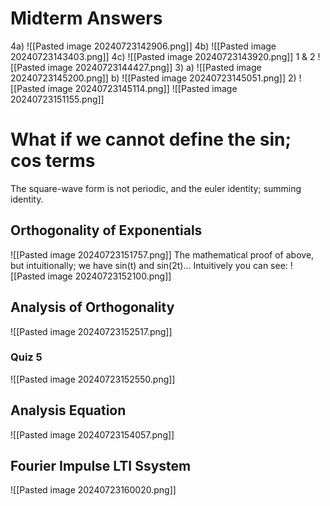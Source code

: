 # Midterm Answers
4a)
![[Pasted image 20240723142906.png]]
4b)
![[Pasted image 20240723143403.png]]
4c)
![[Pasted image 20240723143920.png]]
1 & 2
![[Pasted image 20240723144427.png]]
3)
a)
![[Pasted image 20240723145200.png]]
b)
![[Pasted image 20240723145051.png]]
2)
![[Pasted image 20240723145114.png]]
![[Pasted image 20240723151155.png]]
# What if we cannot define the sin; cos terms
The square-wave form is not periodic, and the euler identity; summing identity.
## Orthogonality of Exponentials
![[Pasted image 20240723151757.png]]
The mathematical proof of above, but intuitionally; we have sin(t) and sin(2t)...
Intuitively you can see:
![[Pasted image 20240723152100.png]]
## Analysis of Orthogonality
![[Pasted image 20240723152517.png]]
### Quiz 5
![[Pasted image 20240723152550.png]]
## Analysis Equation
![[Pasted image 20240723154057.png]]
## Fourier Impulse LTI Ssystem
![[Pasted image 20240723160020.png]]
